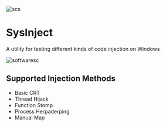 ![scs](https://github.com/user-attachments/assets/438f5aa1-c2ce-49ed-89e1-6e2c13af801c)

# SysInject
A utility for testing different kinds of code injection on Windows

![softwaresc](https://github.com/user-attachments/assets/00d7c235-a419-48ed-9491-ccda84f0c5ce)

## Supported Injection Methods
* Basic CRT
* Thread Hijack
* Function Stomp
* Process Herpaderping
* Manual Map
